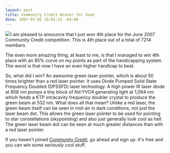 ```yaml
---
layout: post
title: Community Credit Winner for June
date: 2007-07-02 19:01:12 -04:00
---
```


![](http://www.community-credit.com/images/prizes/green-laser-pointer2_large.jpg)I am pleased to announce that I just won 4th place for the June 2007 Community Credit competition. This is 4th place out of a total of 7214 members.

The even more amazing thing, at least to me, is that I managed to win 4th place with an 85% curve on my points as part of the handicapping system. The worst is that now I have an even higher handicap to beat.

So, what did I win? An awesome green laser pointer, which is about 50 times brighter than a red laser pointer. It uses Diode Pumped Solid State Frequency Doubled (DPSSFD) laser technology. A high power IR laser diode at 808 nm pumps a tiny block of Nd:YVO4 generating light at 1,064 nm which feeds a KTP intracavity frequency doubler crystal to produce the green beam at 532 nm. What does all that mean? Unlike a red laser, the green beam itself can be seen in mid-air in dark conditions, not just the laser beam dot. This allows the green laser pointer to be used for pointing to star constellations (skypointing) and also just generally look cool as hell. The green laser beam dot can be seen at much greater distances than with a red laser pointer.

If you haven't joined [Community Credit](http://www.community-credit.com/), go ahead and sign up. It's free and you can win some seriously cool stuff.

